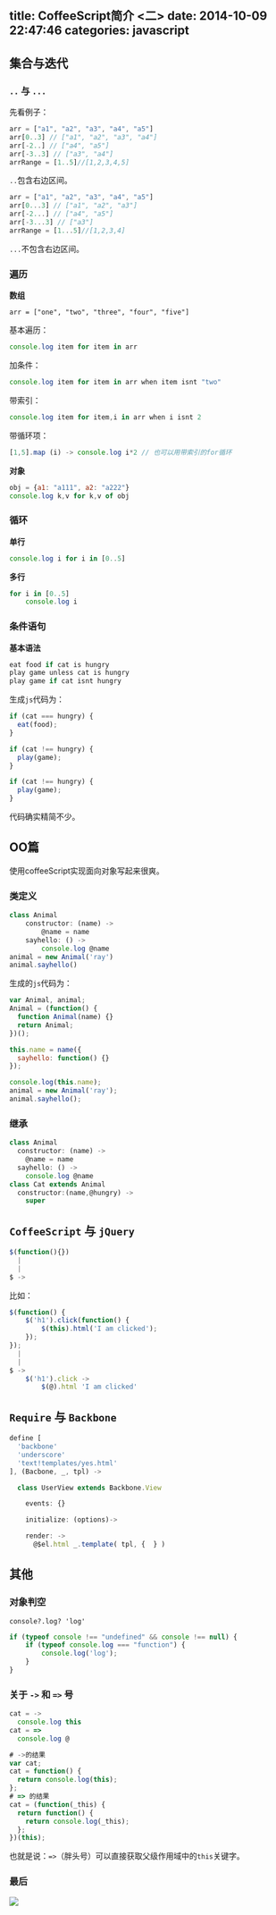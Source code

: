 title: CoffeeScript简介 <二>
date: 2014-10-09 22:47:46
categories: javascript
---

## 集合与迭代

### `..` 与 `...`

先看例子：
```javascript
arr = ["a1", "a2", "a3", "a4", "a5"]
arr[0..3] // ["a1", "a2", "a3", "a4"]
arr[-2..] // ["a4", "a5"]
arr[-3..3] // ["a3", "a4"]
arrRange = [1..5]//[1,2,3,4,5]
```

`..`包含右边区间。

```javascript
arr = ["a1", "a2", "a3", "a4", "a5"]
arr[0...3] // ["a1", "a2", "a3"]
arr[-2...] // ["a4", "a5"]
arr[-3...3] // ["a3"]
arrRange = [1...5]//[1,2,3,4]
```
`...`不包含右边区间。

### 遍历

**数组**

`arr = ["one", "two", "three", "four", "five"]`

基本遍历：
```javascript
console.log item for item in arr
```

加条件：
```javascript
console.log item for item in arr when item isnt "two"
```

带索引：
```javascript
console.log item for item,i in arr when i isnt 2
```

带循环项：
```javascript
[1,5].map (i) -> console.log i*2 // 也可以用带索引的for循环
```

**对象**
```javascript
obj = {a1: "a111", a2: "a222"}
console.log k,v for k,v of obj
```

### 循环
**单行**
```javascript
console.log i for i in [0..5]
```

**多行**
```javascript
for i in [0..5]
	console.log i
```

### 条件语句

**基本语法**
```javascript
eat food if cat is hungry
play game unless cat is hungry
play game if cat isnt hungry
```
生成`js`代码为：
```javascript
if (cat === hungry) {
  eat(food);
}

if (cat !== hungry) {
  play(game);
}

if (cat !== hungry) {
  play(game);
}
```
代码确实精简不少。


## OO篇
使用coffeeScript实现面向对象写起来很爽。

### 类定义

```javascript
class Animal
    constructor: (name) ->
		@name = name
    sayhello: () ->
		console.log @name
animal = new Animal('ray')
animal.sayhello()
```

生成的`js`代码为：
```javascript
var Animal, animal;
Animal = (function() {
  function Animal(name) {}
  return Animal;
})();

this.name = name({
  sayhello: function() {}
});

console.log(this.name);
animal = new Animal('ray');
animal.sayhello();
```

### 继承
```javascript
class Animal
  constructor: (name) ->
    @name = name
  sayhello: () ->
    console.log @name
class Cat extends Animal
  constructor:(name,@hungry) ->
    super
```

## `CoffeeScript` 与 `jQuery`
```javascript
$(function(){})
  |
  |
$ ->
```

比如：
```javascript
$(function() {
	$('h1').click(function() {
		$(this).html('I am clicked');
	});
});
  |
  |
$ -> 
	$('h1').click -> 
		$(@).html 'I am clicked'
```

## `Require` 与 `Backbone`
```javascript
define [
  'backbone'
  'underscore'
  'text!templates/yes.html'
], (Bacbone, _, tpl) ->

  class UserView extends Backbone.View

    events: {}

    initialize: (options)->

    render: ->
      @$el.html _.template( tpl, {  } )
```

## 其他
### 对象判空
`console?.log? 'log'`

```javascript
if (typeof console !== "undefined" && console !== null) {
	if (typeof console.log === "function") {
		console.log('log');
	}
}
```

### 关于 `->` 和 `=>` 号

```javascript
cat = ->
  console.log this
cat = =>
  console.log @
```

```javascript
# ->的结果
var cat;
cat = function() {
  return console.log(this);
};
# => 的结果
cat = (function(_this) {
  return function() {
    return console.log(_this);
  };
})(this);
```

也就是说：`=>`（胖头号）可以直接获取父级作用域中的`this`关键字。

### 最后
![](https://ws1.sinaimg.cn/large/006tNc79gy1fsbzz16k7wj30g9097mxi.jpg)
